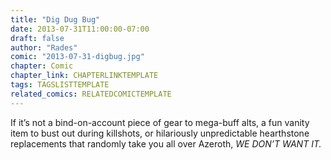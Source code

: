 ```yaml
---
title: "Dig Dug Bug"
date: 2013-07-31T11:00:00-07:00
draft: false
author: "Rades"
comic: "2013-07-31-digbug.jpg"
chapter: Comic
chapter_link: CHAPTERLINKTEMPLATE
tags: TAGSLISTTEMPLATE
related_comics: RELATEDCOMICTEMPLATE
---
```


If it’s not a bind-on-account piece of gear to mega-buff alts, a fun vanity item to bust out during killshots, or hilariously unpredictable hearthstone replacements that randomly take you all over Azeroth, *WE DON’T WANT IT.*

